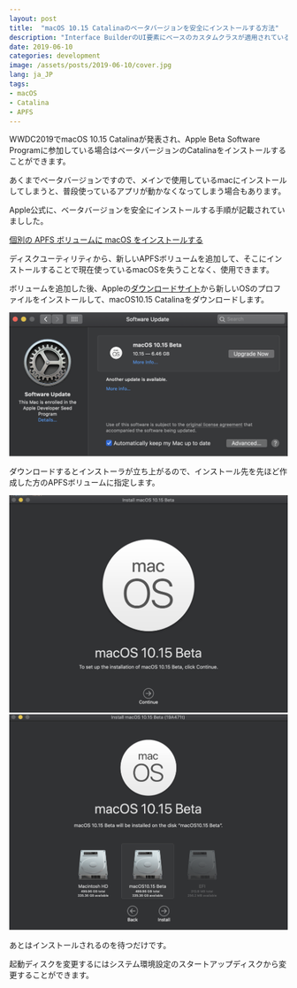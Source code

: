 ```yaml
---
layout: post
title:  "macOS 10.15 Catalinaのベータバージョンを安全にインストールする方法"
description: "Interface BuilderのUI要素にベースのカスタムクラスが適用されているか検出する方法について。"
date: 2019-06-10
categories: development
image: /assets/posts/2019-06-10/cover.jpg
lang: ja_JP
tags:
- macOS
- Catalina
- APFS
---
```


WWDC2019でmacOS 10.15 Catalinaが発表され、Apple Beta Software Programに参加している場合はベータバージョンのCatalinaをインストールすることができます。

あくまでベータバージョンですので、メインで使用しているmacにインストールしてしまうと、普段使っているアプリが動かなくなってしまう場合もあります。

Apple公式に、ベータバージョンを安全にインストールする手順が記載されていましした。

[個別の APFS ボリュームに macOS をインストールする](https://support.apple.com/ja-jp/HT208891)

ディスクユーティリティから、新しいAPFSボリュームを追加して、そこにインストールすることで現在使っているmacOSを失うことなく、使用できます。

ボリュームを追加した後、Appleの[ダウンロードサイト](https://developer.apple.com/download/)から新しいOSのプロファイルをインストールして、macOS10.15 Catalinaをダウンロードします。

![Download Catalina](/assets/posts/2019-06-10/download.png "Download Catalina")

ダウンロードするとインストーラが立ち上がるので、インストール先を先ほど作成した方のAPFSボリュームに指定します。

![Catalina1](/assets/posts/2019-06-10/catalina1.png "Catalina1")
![Catalina2](/assets/posts/2019-06-10/catalina2.png "Catalina2")

あとはインストールされるのを待つだけです。

起動ディスクを変更するにはシステム環境設定のスタートアップディスクから変更することができます。
